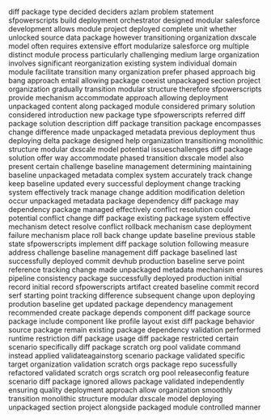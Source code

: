 diff package type decided deciders azlam problem statement sfpowerscripts build deployment orchestrator designed modular salesforce development allows module project deployed complete unit whether unlocked source data package however transitioning organization dxscale model often requires extensive effort modularize salesforce org multiple distinct module process particularly challenging medium large organization involves significant reorganization existing system individual domain module facilitate transition many organization prefer phased approach big bang approach entail allowing package coexist unpackaged section project organization gradually transition modular structure therefore sfpowerscripts provide mechanism accommodate approach allowing deployment unpackaged content along packaged module considered primary solution considered introduction new package type sfpowerscripts referred diff package solution description diff package transition package encompasses change difference made unpackaged metadata previous deployment thus deploying delta package designed help organization transitioning monolithic structure modular dxscale model potential issueschallenges diff package solution offer way accommodate phased transition dxscale model also present certain challenge baseline management determining maintaining baseline unpackaged metadata complex system accurately track change keep baseline updated every successful deployment change tracking system effectively track manage change addition modification deletion occur unpackaged metadata package dependency diff package may dependency package managed effectively conflict resolution could potential conflict change diff package existing package system effective mechanism detect resolve conflict rollback mechanism case deployment failure mechanism place roll back change update baseline previous stable state sfpowerscripts implement diff package solution following measure address challenge baseline management diff package baselined last successfully deployed commit devhub production baseline serve point reference tracking change made unpackaged metadata mechanism ensures pipeline consistency package successfully deployed production initial record initial record sfpowerscripts artifact created baseline commit record serf starting point tracking difference subsequent change upon deploying prodution baseline get updated package dependency management recommended create package depends component diff package source package include component like profile layout exist diff package behavior source package remain existing package dependency validation performed runtime restriction diff package usage diff package restricted certain scenario specifically diff package scratch org pool validate command instead applied validateagainstorg scenario package validated specific target organization validation scratch orgs package repo sucessfully refactored validated scratch orgs scratch org pool releaseconfig feature scenario diff package ignored allows package validated independently ensuring quality deployment approach allow organization smoothly transition monolithic structure modular dxscale model deploying unpackaged section project alongside packaged module controlled manner
